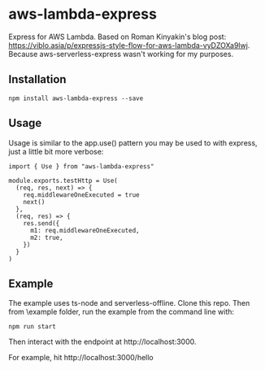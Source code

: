 # aws-lambda-express
Express for AWS Lambda. Based on Roman Kinyakin's blog post: https://viblo.asia/p/expressjs-style-flow-for-aws-lambda-vyDZOXa9lwj. Because aws-serverless-express wasn't working for my purposes.

## Installation
```
npm install aws-lambda-express --save
```

## Usage
Usage is similar to the app.use() pattern you may be used to with express, just a little bit more verbose:
```
import { Use } from "aws-lambda-express"

module.exports.testHttp = Use(
  (req, res, next) => {
    req.middlewareOneExecuted = true
    next()
  },
  (req, res) => {
    res.send({
      m1: req.middlewareOneExecuted,
      m2: true,
    })
  }
)
```

## Example
The example uses ts-node and serverless-offline. Clone this repo. Then from \example folder, run the example from the command line with:
```
npm run start
```

Then interact with the endpoint at http://localhost:3000.

For example, hit http://localhost:3000/hello